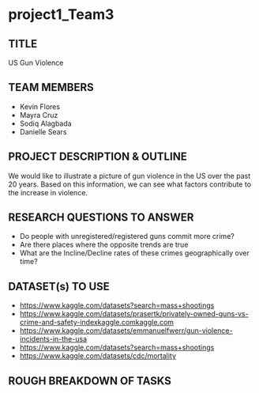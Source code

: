 # project1_Team3

## TITLE
US Gun Violence

## TEAM MEMBERS
- Kevin Flores
- Mayra Cruz
- Sodiq Alagbada
- Danielle Sears

## PROJECT DESCRIPTION & OUTLINE
We would like to illustrate a picture of gun violence in the US over the past 20 years. Based on this information, we can see what factors contribute to the increase in violence.

## RESEARCH QUESTIONS TO ANSWER
- Do people with unregistered/registered guns commit more crime?
- Are there places where the opposite trends are true
- What are the Incline/Decline rates of these crimes geographically over time?

## DATASET(s) TO USE
- https://www.kaggle.com/datasets?search=mass+shootings
- https://www.kaggle.com/datasets/prasertk/privately-owned-guns-vs-crime-and-safety-indexkaggle.comkaggle.com
- https://www.kaggle.com/datasets/emmanuelfwerr/gun-violence-incidents-in-the-usa
- https://www.kaggle.com/datasets?search=mass+shootings
- https://www.kaggle.com/datasets/cdc/mortality

## ROUGH BREAKDOWN OF TASKS
